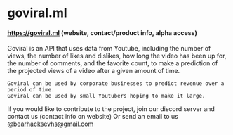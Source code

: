 # goviral.ml
#### https://goviral.ml  (website, contact/product info, alpha access)


Goviral is an API that uses data from Youtube, including the number of views, the number of likes and dislikes, how long the video has been up for, the number of comments, and the favorite count, to make a prediction of the projected views of a video after a given amount of time.

```
Goviral can be used by corporate businesses to predict revenue over a period of time.
Goviral can be used by small Youtubers hoping to make it large.
```

If you would like to contribute to the project, join our discord server and contact us (contact info on website)
Or send an email to us @bearhacksevhs@gmail.com

